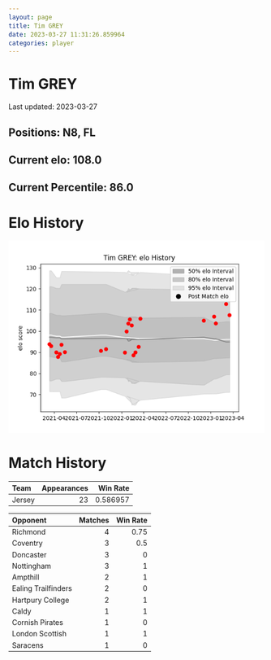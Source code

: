 ```yaml
---  
layout: page  
title: Tim GREY  
date: 2023-03-27 11:31:26.859964  
categories: player  
---
```

# Tim GREY


Last updated: 2023-03-27
## Positions: N8, FL

## Current elo: 108.0

## Current Percentile: 86.0

# Elo History


![elo history](history_TimGREY.png)
# Match History


| Team   |   Appearances |   Win Rate |
|:-------|--------------:|-----------:|
| Jersey |            23 |   0.586957 |

| Opponent            |   Matches |   Win Rate |
|:--------------------|----------:|-----------:|
| Richmond            |         4 |       0.75 |
| Coventry            |         3 |       0.5  |
| Doncaster           |         3 |       0    |
| Nottingham          |         3 |       1    |
| Ampthill            |         2 |       1    |
| Ealing Trailfinders |         2 |       0    |
| Hartpury College    |         2 |       1    |
| Caldy               |         1 |       1    |
| Cornish Pirates     |         1 |       0    |
| London Scottish     |         1 |       1    |
| Saracens            |         1 |       0    |